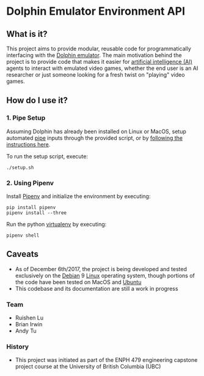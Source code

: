 # **Dolphin Emulator Environment API**

## What is it? 
This project aims to provide modular, reusable code for programmatically interfacing with the [Dolphin emulator](https://dolphin-emu.org/). The main motivation behind the project is to provide code that makes it easier for [artificial intelligence (AI)](https://en.wikipedia.org/wiki/Artificial_intelligence) agents to interact with emulated video games, whether the end user is an AI researcher or just someone looking for a fresh twist on "playing" video games. 

## How do I use it? 
### 1. Pipe Setup

Assuming Dolphin has already been installed on Linux or MacOS, setup automated [pipe](https://en.wikipedia.org/wiki/Pipeline_(Unix)) inputs through the provided script, or by [following the instructions here](https://wiki.dolphin-emu.org/index.php?title=Pipe_Input).

To run the setup script, execute:

```
./setup.sh
```
### 2. Using Pipenv

Install [Pipenv](https://docs.pipenv.org/) and initialize the environment by executing: 
```
pip install pipenv
pipenv install --three
```

Run the python [virtualenv](https://virtualenv.pypa.io/en/stable/) by executing:

```
pipenv shell
```

## Caveats
* As of December 6th/2017, the project is being developed and tested exclusively on the [Debian](https://www.debian.org/) 9 [Linux](https://en.wikipedia.org/wiki/Linux) operating system, though portions of the code have been tested on MacOS and [Ubuntu](https://www.ubuntu.com/)
* This codebase and its documentation are still a work in progress

### Team

* Ruishen Lu
* Brian Irwin
* Andy Tu

### History
* This project was initiated as part of the ENPH 479 engineering capstone project course at the University of British Columbia (UBC)

